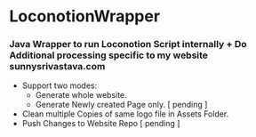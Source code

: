 # LoconotionWrapper

### Java Wrapper to run Loconotion Script internally + Do Additional processing specific to my website sunnysrivastava.com


* Support two modes: 
  * Generate whole website.
  * Generate Newly created Page only. [ pending ]
* Clean multiple Copies of same logo file in Assets Folder.
* Push Changes to Website Repo [ pending ]

